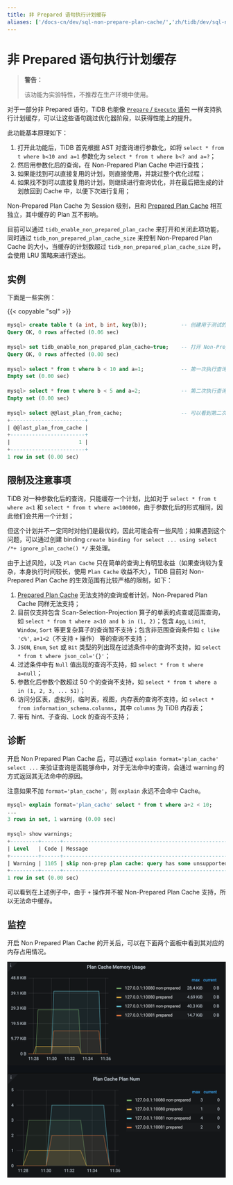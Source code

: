```yaml
---
title: 非 Prepared 语句执行计划缓存
aliases: ['/docs-cn/dev/sql-non-prepare-plan-cache/','zh/tidb/dev/sql-non-prepare-plan-cache']
---
```


# 非 Prepared 语句执行计划缓存

> **警告：**
>
> 该功能为实验特性，不推荐在生产环境中使用。

对于一部分非 Prepared 语句，TiDB 也能像 [`Prepare` / `Execute` 语句](sql-prepared-plan-cache.md) 一样支持执行计划缓存，可以让这些语句跳过优化器阶段，以获得性能上的提升。

此功能基本原理如下：

1. 打开此功能后，TiDB 首先根据 AST 对查询进行参数化，如将 `select * from t where b<10 and a=1` 参数化为 `select * from t where b<? and a=?`；
2. 然后用参数化后的查询，在 Non-Prepared Plan Cache 中进行查找；
3. 如果能找到可以直接复用的计划，则直接使用，并跳过整个优化过程；
4. 如果找不到可以直接复用的计划，则继续进行查询优化，并在最后把生成的计划放回到 Cache 中，以便下次进行复用；

Non-Prepared Plan Cache 为 Session 级别，且和 [Prepared Plan Cache](sql-prepared-plan-cache.md) 相互独立，其中缓存的 Plan 互不影响。

目前可以通过 `tidb_enable_non_prepared_plan_cache` 来打开和关闭此项功能，同时通过 `tidb_non_prepared_plan_cache_size` 来控制 Non-Prepared Plan Cache 的大小，当缓存的计划数超过 `tidb_non_prepared_plan_cache_size` 时，会使用 LRU 策略来进行逐出。

## 实例

下面是一些实例：

{{< copyable "sql" >}}

```sql
mysql> create table t (a int, b int, key(b));           -- 创建用于测试的 table
Query OK, 0 rows affected (0.06 sec)

mysql> set tidb_enable_non_prepared_plan_cache=true;    -- 打开 Non-Prepared Plan Cache
Query OK, 0 rows affected (0.00 sec)

mysql> select * from t where b < 10 and a=1;            -- 第一次执行查询
Empty set (0.00 sec)

mysql> select * from t where b < 5 and a=2;             -- 第二次执行查询
Empty set (0.00 sec)

mysql> select @@last_plan_from_cache;                   -- 可以看到第二次执行的执行计划来自于 Cache
+------------------------+
| @@last_plan_from_cache |
+------------------------+
|                      1 |
+------------------------+
1 row in set (0.00 sec)
```

## 限制及注意事项

TiDB 对一种参数化后的查询，只能缓存一个计划，比如对于 `select * from t where a<1` 和 `select * from t where a<100000`，由于参数化后的形式相同，因此他们会共用一个计划；

但这个计划并不一定同时对他们是最优的，因此可能会有一些风险；如果遇到这个问题，可以通过创建 binding `create binding for select ... using select /*+ ignore_plan_cache() */` 来处理。

由于上述风险，以及 `Plan Cache` 只在简单的查询上有明显收益（如果查询较为复杂，本身执行时间较长，使用 `Plan Cache` 收益不大），TiDB 目前对 Non-Prepared Plan Cache 的生效范围有比较严格的限制，如下：

1. [Prepared Plan Cache](sql-prepared-plan-cache.md) 无法支持的查询或者计划，Non-Prepared Plan Cache 同样无法支持；
2. 目前仅支持包含 Scan-Selection-Projection 算子的单表的点查或范围查询，如 `select * from t where a<10 and b in (1, 2)`；包含 `Agg`, `Limit`, `Window`, `Sort` 等更复杂算子的查询暂不支持；包含非范围查询条件如 `c like 'c%'`, `a+1<2`（不支持 `+` 操作） 等的查询不支持；
3. `JSON`, `Enum`, `Set` 或 `Bit` 类型的列出现在过滤条件中的查询不支持，如 `select * from t where json_col='{}'`；
4. 过滤条件中有 `Null` 值出现的查询不支持，如 `select * from t where a=null`；
5. 参数化后参数个数超过 50 个的查询不支持，如 `select * from t where a in (1, 2, 3, ... 51)`；
6. 访问分区表，虚拟列，临时表，视图，内存表的查询不支持，如 `select * from information_schema.colunms`，其中 `columns` 为 TiDB 内存表；
7. 带有 hint、子查询、Lock 的查询不支持；

## 诊断

开启 Non Prepared Plan Cache 后，可以通过 `explain format='plan_cache' select ...` 来验证查询是否能够命中，对于无法命中的查询，会通过 warning 的方式返回其无法命中的原因。

注意如果不加 `format='plan_cache'`，则 `explain` 永远不会命中 Cache。

```sql
mysql> explain format='plan_cache' select * from t where a+2 < 10;
...
3 rows in set, 1 warning (0.00 sec)

mysql> show warnings;
+---------+------+-----------------------------------------------------------------------+
| Level   | Code | Message                                                               |
+---------+------+-----------------------------------------------------------------------+
| Warning | 1105 | skip non-prep plan cache: query has some unsupported binary operation |
+---------+------+-----------------------------------------------------------------------+
1 row in set (0.00 sec)
```

可以看到在上述例子中，由于 `+` 操作并不被 Non-Prepared Plan Cache 支持，所以无法命中缓存。

## 监控

开启 Non Prepared Plan Cache 的开关后，可以在下面两个面板中看到其对应的内存占用情况。

![](media/tidb-non-prepared-plan-cache-metrics.png)